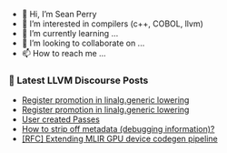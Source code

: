 - 👋 Hi, I’m Sean Perry
- 👀 I’m interested in compilers (c++, COBOL, llvm)
- 🌱 I’m currently learning ...
- 💞️ I’m looking to collaborate on ...
- 📫 How to reach me ...

<!---
s66perry/s66perry is a ✨ special ✨ repository because its `README.md` (this file) appears on your GitHub profile.
You can click the Preview link to take a look at your changes.
--->
### 📕 Latest LLVM Discourse Posts

<!-- DISCOURSE-LLVM:START -->
- [Register promotion in linalg.generic lowering](https://discourse.llvm.org/t/register-promotion-in-linalg-generic-lowering/70213#post_2)
- [Register promotion in linalg.generic lowering](https://discourse.llvm.org/t/register-promotion-in-linalg-generic-lowering/70213#post_1)
- [User created Passes](https://discourse.llvm.org/t/user-created-passes/70212#post_1)
- [How to strip off metadata &lpar;debugging information&rpar;?](https://discourse.llvm.org/t/how-to-strip-off-metadata-debugging-information/70201#post_3)
- [[RFC] Extending MLIR GPU device codegen pipeline](https://discourse.llvm.org/t/rfc-extending-mlir-gpu-device-codegen-pipeline/70199#post_2)
<!-- DISCOURSE-LLVM:END -->
